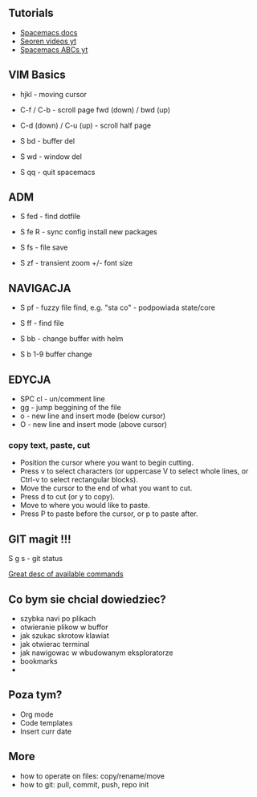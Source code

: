 Tutorials
---

- [Spacemacs docs](https://github.com/syl20bnr/spacemacs/tree/master/doc)
- [Seoren videos yt](https://www.youtube.com/channel/UCsJXkw_Ssp-1myJFm4_SMJA)
- [Spacemacs ABCs yt](https://www.youtube.com/playlist?list=PLrJ2YN5y27KLhd3yNs2dR8_inqtEiEweE)

VIM Basics
---

- hjkl - moving cursor
- C-f / C-b - scroll page fwd (down) / bwd (up)
- C-d (down) / C-u (up) - scroll half page


- S bd - buffer del
- S wd - window del

- S qq - quit spacemacs


ADM
---
- S fed - find dotfile
- S fe R - sync config install new packages

- S fs - file save

- S zf - transient zoom +/- font size


NAVIGACJA
---
- S pf - fuzzy file find, e.g. "sta co" - podpowiada state/core
- S ff - find file

- S bb - change buffer with helm
- S b 1-9 buffer change


EDYCJA
---
- SPC cl - un/comment line
- gg - jump beggining of the file
- o - new line and insert mode (below cursor)
- O - new line and insert mode (above cursor)

### copy text, paste, cut
- Position the cursor where you want to begin cutting.
- Press v to select characters (or uppercase V to select whole lines, or Ctrl-v to select rectangular blocks).
- Move the cursor to the end of what you want to cut.
- Press d to cut (or y to copy).
- Move to where you would like to paste.
- Press P to paste before the cursor, or p to paste after.



GIT magit !!!
---
S g s - git status

[Great desc of available commands](https://www.saltycrane.com/blog/2018/11/magit-spacemacs-evil-magit-notes/#status)


Co bym sie chcial dowiedziec?
---

- szybka navi po plikach
- otwieranie plikow w buffor
- jak szukac skrotow klawiat
- jak otwierac terminal
- jak nawigowac w wbudowanym eksploratorze
- bookmarks
-

Poza tym?
---
- Org mode
- Code templates
- Insert curr date

More
---
- how to operate on files: copy/rename/move
- how to git: pull, commit, push, repo init
